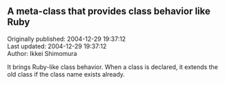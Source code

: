 ## A meta-class that provides class behavior like Ruby  
Originally published: 2004-12-29 19:37:12  
Last updated: 2004-12-29 19:37:12  
Author: Ikkei Shimomura  
  
It brings Ruby-like class behavior.
When a class is declared, it extends the old class if the class name exists already.
